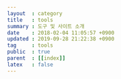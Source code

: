 ```yaml
---
layout  : category
title   : tools
summary : 도구 및 사이트 소개
date    : 2018-02-04 11:05:57 +0900
updated : 2019-09-28 21:22:38 +0900
tag     : tools
public  : true
parent  : [[index]]
latex   : false
---
```


